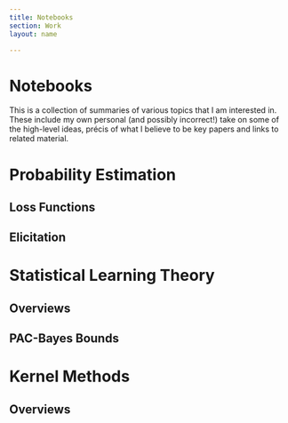 ```yaml
---
title: Notebooks
section: Work
layout: name

---
```


Notebooks
=========

This is a collection of summaries of various topics that I am interested in. These include my own personal (and possibly incorrect!) take on some of the high-level ideas, précis of what I believe to be key papers and links to related material.

Probability Estimation
======================

Loss Functions
--------------

Elicitation
-----------


Statistical Learning Theory
===========================

Overviews
---------

PAC-Bayes Bounds
----------------

Kernel Methods
==============

Overviews
---------
